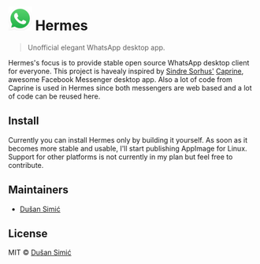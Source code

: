 # ![Hermes](static/IconTray.png) Hermes

> Unofficial elegant WhatsApp desktop app.

Hermes's focus is to provide stable open source WhatsApp desktop client for everyone. This project is havealy inspired by [Sindre Sorhus'](http://sindresorhus.com) [Caprine](https://github.com/sindresorhus/caprine), awesome Facebook Messenger desktop app. Also a lot of code from Caprine is used in Hermes since both messengers are web based and a lot of code can be reused here.

## Install

Currently you can install Hermes only by building it yourself. As soon as it becomes more stable and usable, I'll start publishing AppImage for Linux. Support for other platforms is not currently in my plan but feel free to contribute.

## Maintainers

* [Dušan Simić](http://dusansimic.me)

## License

MIT © [Dušan Simić](http://dusansimic.me)
